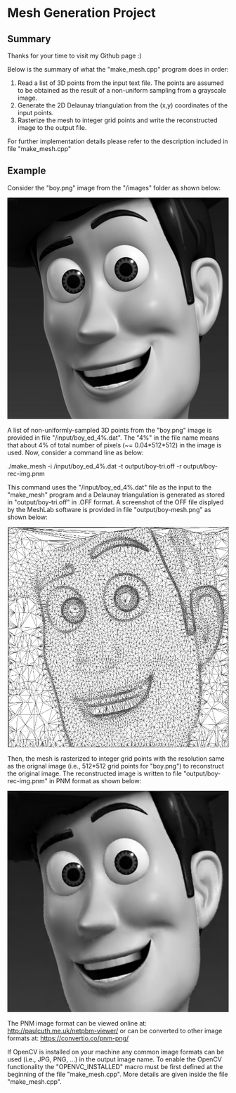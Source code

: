 # Mesh Generation Project
## Summary ##
Thanks for your time to visit my Github page :)

Below is the summary of what the "make_mesh.cpp" program does in order:
1. Read a list of 3D points from the input text file. The points are assumed to be obtained as the result of a non-uniform sampling from a grayscale image. 
2. Generate the 2D Delaunay triangulation from the (x,y) coordinates of the input points.
3. Rasterize the mesh to integer grid points and write the reconstructed image to the output file.

For further implementation details please refer to the description included in file "make_mesh.cpp"

## Example ##
Consider the "boy.png" image from the "/images" folder as shown below: 

<img src="images/boy.png">

A list of non-uniformly-sampled 3D points from the "boy.png" image is provided in file "/input/boy_ed_4%.dat". The "4%" in the file name means that about 4% of total number of pixels (~= 0.04\*512\*512) in the image is used. Now, consider a command line as below:

./make_mesh -i /input/boy_ed_4%.dat -t output/boy-tri.off -r output/boy-rec-img.pnm

This command uses the "/input/boy_ed_4%.dat" file as the input to the "make_mesh" program and a Delaunay triangulation is generated as stored in "output/boy-tri.off" in .OFF format. A screenshot of the OFF file displyed by the MeshLab software is provided in file "output/boy-mesh.png" as shown below:

<img src="output/boy-mesh.png" width="512">

Then, the mesh is rasterized to integer grid points with the resolution same as the orignal image (i.e., 512\*512 grid points for "boy.png") to reconstruct the original image. The reconstructed image is written to file "output/boy-rec-img.pnm" in PNM format as shown below:

<img src="output/boy-rec-img.png">

The PNM image format can be viewed online at: http://paulcuth.me.uk/netpbm-viewer/ or can be converted to other image formats at: https://convertio.co/pnm-png/

If OpenCV is installed on your machine any common image formats can be used (i.e., JPG, PNG, ...) in the output image name. To enable the OpenCV functionality the "OPENVC_INSTALLED" macro must be first defined at the beginning of the file "make_mesh.cpp". More details are given inside the file "make_mesh.cpp".


